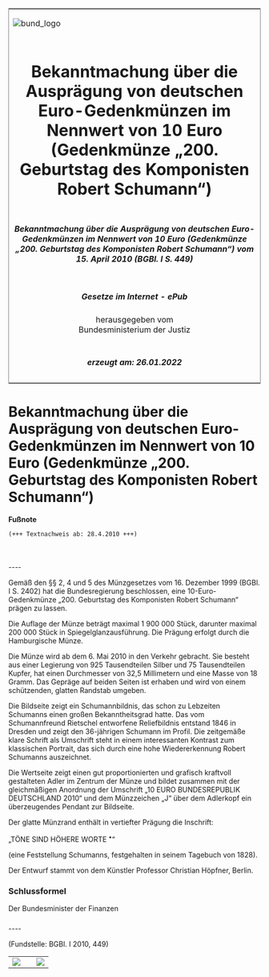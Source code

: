<span id="DECKBLATT.html"></span>

<table border="0" frame="border" width="100%">

<tr valign="top">

<td align="left">

![bund\_logo](BfJ_2021_Web_de_de.gif)

</td>

<td align="right">

 

</td>

</tr>

<tr align="center" valign="middle">

<td colspan="2">

# Bekanntmachung über die Ausprägung von deutschen Euro-Gedenkmünzen im Nennwert von 10 Euro (Gedenkmünze „200. Geburtstag des Komponisten Robert Schumann“)

</td>

</tr>

<tr align="center" valign="middle">

<td colspan="2">

##### Bekanntmachung über die Ausprägung von deutschen Euro-Gedenkmünzen im Nennwert von 10 Euro (Gedenkmünze „200. Geburtstag des Komponisten Robert Schumann“) vom 15. April 2010 (BGBl. I S. 449)

</td>

</tr>

<tr align="center" valign="middle">

<td colspan="2">

  
  

##### Gesetze im Internet - ePub  
  
herausgegeben vom  
Bundesministerium der Justiz

</td>

</tr>

<tr align="center" valign="bottom">

<td colspan="2">

  
  

##### erzeugt am: 26.01.2022

</td>

</tr>

</table>

<span id="BJNR044900010.html"></span>

# Bekanntmachung über die Ausprägung von deutschen Euro-Gedenkmünzen im Nennwert von 10 Euro (Gedenkmünze „200. Geburtstag des Komponisten Robert Schumann“)

<div>

  
**Fußnote**

<div class="jnhtml">

<div>

<div class="jurAbsatz">

  

``` 
(+++ Textnachweis ab: 28.4.2010 +++)

 
```

</div>

</div>

</div>

</div>

<span id="BJNR044900010BJNE000100000.html"></span>

###   
\----

<div>

<div class="jnhtml">

<div>

<div class="jurAbsatz">

Gemäß den §§ 2, 4 und 5 des Münzgesetzes vom 16. Dezember 1999 (BGBl. I
S. 2402) hat die Bundesregierung beschlossen, eine 10-Euro-Gedenkmünze
„200. Geburtstag des Komponisten Robert Schumann“ prägen zu lassen.

</div>

<div class="jurAbsatz">

Die Auflage der Münze beträgt maximal 1 900 000 Stück, darunter maximal
200 000 Stück in Spiegelglanzausführung. Die Prägung erfolgt durch die
Hamburgische Münze.

</div>

<div class="jurAbsatz">

Die Münze wird ab dem 6. Mai 2010 in den Verkehr gebracht. Sie besteht
aus einer Legierung von 925 Tausendteilen Silber und 75 Tausendteilen
Kupfer, hat einen Durchmesser von 32,5 Millimetern und eine Masse von 18
Gramm. Das Gepräge auf beiden Seiten ist erhaben und wird von einem
schützenden, glatten Randstab umgeben.

</div>

<div class="jurAbsatz">

Die Bildseite zeigt ein Schumannbildnis, das schon zu Lebzeiten
Schumanns einen großen Bekanntheitsgrad hatte. Das vom Schumannfreund
Rietschel entworfene Reliefbildnis entstand 1846 in Dresden und zeigt
den 36-jährigen Schumann im Profil. Die zeitgemäße klare Schrift als
Umschrift steht in einem interessanten Kontrast zum klassischen
Portrait, das sich durch eine hohe Wiedererkennung Robert Schumanns
auszeichnet.

</div>

<div class="jurAbsatz">

Die Wertseite zeigt einen gut proportionierten und grafisch kraftvoll
gestalteten Adler im Zentrum der Münze und bildet zusammen mit der
gleichmäßigen Anordnung der Umschrift „10 EURO BUNDESREPUBLIK
DEUTSCHLAND 2010“ und dem Münzzeichen „J“ über dem Adlerkopf ein
überzeugendes Pendant zur Bildseite.

</div>

<div class="jurAbsatz">

Der glatte Münzrand enthält in vertiefter Prägung die Inschrift:

</div>

<div class="jurAbsatz">

„TÖNE SIND HÖHERE WORTE <sup>•</sup>“

</div>

<div class="jurAbsatz">

(eine Feststellung Schumanns, festgehalten in seinem Tagebuch von 1828).

</div>

<div class="jurAbsatz">

Der Entwurf stammt von dem Künstler Professor Christian Höpfner, Berlin.

</div>

</div>

</div>

</div>

<span id="BJNR044900010BJNE000200000.html"></span>

### Schlussformel  

<div>

<div class="jnhtml">

<div>

<div class="jurAbsatz">

<span class="SP">Der Bundesminister der Finanzen</span>

</div>

</div>

</div>

</div>

<span id="BJNR044900010BJNE000300000.html"></span>

###   
\----

<div>

<div class="jnhtml">

<div>

<div class="kommentar_Fundstelle">

(Fundstelle: BGBl. I 2010, 449)

</div>

  

|                                   |  |                                   |
| :-------------------------------: | :- | :-------------------------------: |
| ![](bgbl1_2010_j0449-1_0010.jpeg) |  | ![](bgbl1_2010_j0449-1_0020.jpeg) |

</div>

</div>

</div>
